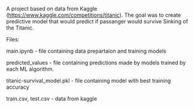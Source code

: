 A project based on data from Kaggle (https://www.kaggle.com/competitions/titanic). The goal was to create predictive model that 
would predict if passanger would survive Sinking of the Titanic.

Files:

main.ipynb - file containing data prepartaion and training models

predicted_values - file containing predictions made by models trained by each ML algorithm.

titanic-survival_model.pkl - file containing model with best training accuracy

train.csv, test.csv - data from kaggle
